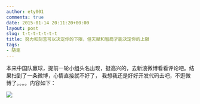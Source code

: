 ```yaml
---
author: ety001
comments: true
date: 2015-01-14 20:11:20+00:00
layout: post
slug: t-t-t-t-t-t-t
title: 努力和刻苦可以决定你的下限，但天赋和智商才能决定你的上限
tags:
- 随笔
---
```



本来中国队赢球，提前一轮小组头名出现，挺高兴的，去新浪微博看看评论吧。结果扫到了一条微博，心情直接就不好了，
我想我还是好好开发代码去吧，不逛微博了。。。。内容如下：

<img src="/assets/img/20150114.jpg">

